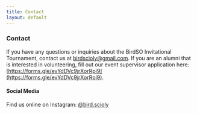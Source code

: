 ```yaml
---
title: Contact
layout: default
---
```

### Contact
If you have any questions or inquiries about the BirdSO Invitational Tournament, contact us at [birdscioly@gmail.com](mailto:birdscioly@gmail.com). If you are an alumni that is interested in volunteering, fill out our event supervisor application here: [https://forms.gle/evYdDVc9jrXorRpi9](https://forms.gle/evYdDVc9jrXorRpi9).

#### Social Media
Find us online on Instagram: [@bird.scioly](http://instagram.com/bird.scioly)
